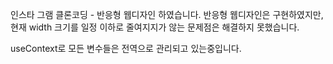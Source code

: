 인스타 그램 클론코딩 - 반응형 웹디자인 하였습니다.
반응형 웹디자인은 구현하였지만, 현재 width 크기를 일정 이하로 줄여지지가 않는 문제점은 해결하지 못했습니다.

useContext로 모든 변수들은 전역으로 관리되고 있는중입니다.
